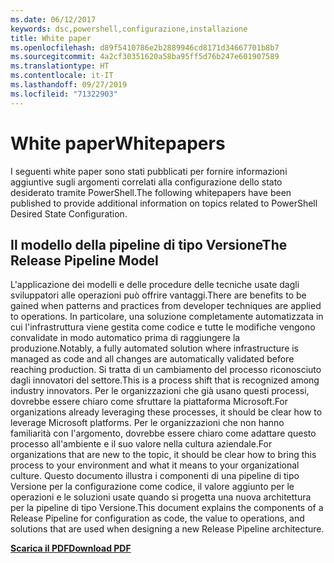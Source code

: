 ```yaml
---
ms.date: 06/12/2017
keywords: dsc,powershell,configurazione,installazione
title: White paper
ms.openlocfilehash: d89f5410786e2b2889946cd8171d34667701b8b7
ms.sourcegitcommit: 4a2cf30351620a58ba95ff5d76b247e601907589
ms.translationtype: HT
ms.contentlocale: it-IT
ms.lasthandoff: 09/27/2019
ms.locfileid: "71322903"
---
```

# <a name="whitepapers"></a><span data-ttu-id="9b39e-103">White paper</span><span class="sxs-lookup"><span data-stu-id="9b39e-103">Whitepapers</span></span>

<span data-ttu-id="9b39e-104">I seguenti white paper sono stati pubblicati per fornire informazioni aggiuntive sugli argomenti correlati alla configurazione dello stato desiderato tramite PowerShell.</span><span class="sxs-lookup"><span data-stu-id="9b39e-104">The following whitepapers have been published to provide additional information on topics related to PowerShell Desired State Configuration.</span></span>

## <a name="the-release-pipeline-model"></a><span data-ttu-id="9b39e-105">Il modello della pipeline di tipo Versione</span><span class="sxs-lookup"><span data-stu-id="9b39e-105">The Release Pipeline Model</span></span>
<span data-ttu-id="9b39e-106">L'applicazione dei modelli e delle procedure delle tecniche usate dagli sviluppatori alle operazioni può offrire vantaggi.</span><span class="sxs-lookup"><span data-stu-id="9b39e-106">There are benefits to be gained when patterns and practices from developer techniques are applied to operations.</span></span> <span data-ttu-id="9b39e-107">In particolare, una soluzione completamente automatizzata in cui l'infrastruttura viene gestita come codice e tutte le modifiche vengono convalidate in modo automatico prima di raggiungere la produzione.</span><span class="sxs-lookup"><span data-stu-id="9b39e-107">Notably, a fully automated solution where infrastructure is managed as code and all changes are automatically validated before reaching production.</span></span> <span data-ttu-id="9b39e-108">Si tratta di un cambiamento del processo riconosciuto dagli innovatori del settore.</span><span class="sxs-lookup"><span data-stu-id="9b39e-108">This is a process shift that is recognized among industry innovators.</span></span> <span data-ttu-id="9b39e-109">Per le organizzazioni che già usano questi processi, dovrebbe essere chiaro come sfruttare la piattaforma Microsoft.</span><span class="sxs-lookup"><span data-stu-id="9b39e-109">For organizations already leveraging these processes, it should be clear how to leverage Microsoft platforms.</span></span> <span data-ttu-id="9b39e-110">Per le organizzazioni che non hanno familiarità con l'argomento, dovrebbe essere chiaro come adattare questo processo all'ambiente e il suo valore nella cultura aziendale.</span><span class="sxs-lookup"><span data-stu-id="9b39e-110">For organizations that are new to the topic, it should be clear how to bring this process to your environment and what it means to your organizational culture.</span></span> <span data-ttu-id="9b39e-111">Questo documento illustra i componenti di una pipeline di tipo Versione per la configurazione come codice, il valore aggiunto per le operazioni e le soluzioni usate quando si progetta una nuova architettura per la pipeline di tipo Versione.</span><span class="sxs-lookup"><span data-stu-id="9b39e-111">This document explains the components of a Release Pipeline for configuration as code, the value to operations, and solutions that are used when designing a new Release Pipeline architecture.</span></span>

<span data-ttu-id="9b39e-112">**[Scarica il PDF](https://aka.ms/thereleasepipelinemodelpdf)**</span><span class="sxs-lookup"><span data-stu-id="9b39e-112">**[Download PDF](https://aka.ms/thereleasepipelinemodelpdf)**</span></span>